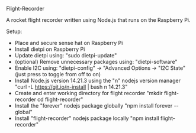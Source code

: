 Flight-Recorder

A rocket flight recorder written using Node.js that runs on the Raspberry Pi.

Setup:
* Place and secure sense hat on Raspberry Pi
* Install dietpi on Raspberry Pi
* Update dietpi using:
"sudo dietpi-update"
* (optional) Remove unnecessary packages using:
"dietpi-software"
* Enable I2C using:
"dietpi-config" -> "Advanced Options -> "I2C State" (just press <enter> to toggle from off to on)
* Install Node.js version 14.21.3 using the "n" nodejs version manager
"curl -L https://git.io/n-install | bash
n 14.21.3"
* Create and enter working directory for flight recorder
"mkdir flight-recorder
cd flight-recorder"
* Install the "forever" nodejs package globally
"npm install forever --global"
* Install "flight-recorder" nodejs package locally
"npm install flight-recorder"

